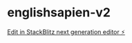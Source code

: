 # englishsapien-v2

[Edit in StackBlitz next generation editor ⚡️](https://stackblitz.com/~/github.com/jfrc10101010/englishsapien-v2)